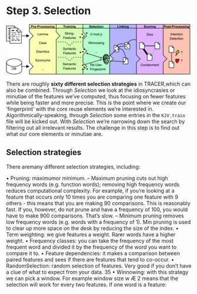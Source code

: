 # Step 3. Selection

![](/assets/architecture.png)

There are roughly **sixty different selection strategies** in TRACER,which can also be combined. Through
_Selection_ we look at the idiosyncrasies or minutiae of the features we’ve computed, thus focusing on
fewer features while being faster and more precise. This is the point where we create our ‘fingerprint’
with the core reuse elements we’re interested in. Algorithmically-speaking, through _Selection_ some
entries in the `KJV.train` file will be kicked out. With _Selection_ we’re narrowing down the search by
filtering out all irrelevant results. The challenge in this step is to find out what our core elements or
minutiae are.

## Selection strategies

There aremany different selection strategies, including:

• Pruning: maximumor minimum.
– Maximum pruning cuts out high frequency words (e.g. function words); removing high
frequency words reduces computational complexity. For example, if you’re looking at a
feature that occurs only 10 times you are comparing one feature with 9 others - this means
that you are making 90 comparisons. This is reasonably fast. If you, however, do not prune
and have a frequency of 100, you would have to make 900 comparisons. That’s slow.
– Minimum pruning removes low frequency words (e.g. words with a frequency of 1). Min
pruning is used to clear up more space on the desk by reducing the size of the index.
• Term weighting: we give features a weight. Rarer words have a higher weight.
• Frequency classes: you can take the frequency of the most frequent word and divided it by the
frequency of the word you want to compare it to.
• Feature dependencies: it makes a comparison between paired features and sees if there are
features that tend to co-occur.
• RandomSelection: random selection of features. Very good if you don’t have a clue of what to
expect from your data.
35
• Winnowing: with this strategy we can pick a window. For example window size w Æ 2 means
that the selection will work for every two features. If one word is a feature:



